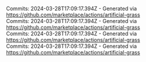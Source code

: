 Commits: 2024-03-28T17:09:17.394Z - Generated via https://github.com/marketplace/actions/artificial-grass
<br>
Commits: 2024-03-28T17:09:17.394Z - Generated via https://github.com/marketplace/actions/artificial-grass
<br>
Commits: 2024-03-28T17:09:17.394Z - Generated via https://github.com/marketplace/actions/artificial-grass
<br>
Commits: 2024-03-28T17:09:17.394Z - Generated via https://github.com/marketplace/actions/artificial-grass
<br>
